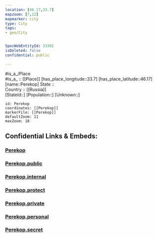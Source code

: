 ```yaml
---
location: [46.17,33.7] 
mapzoom: [7,12] 
mapmarker: city 
type: City
tags:
- geo/City


SpocWebEntityId: 33302
isDeleted: false
confidential: public

---
```

#is_a_/Place  
#is_a_ :: [[Place]] 
[has_place_longitude::33.7] 
[has_place_latitude::46.17] 
[name::Perekop] 
State ::  
Country :: [[Russia]]  
[StateId::] 
[Population::] 
[Unknown::] 


```leaflet
id: Perekop
coordinates: [[Perekop]] 
markerFile: [[Perekop]] 
defaultZoom: 11 
maxZoom: 18
```


## Confidential Links & Embeds: 

### [Perekop](/_Standards/Earth/Continent/Europe/Europe~East/Ukraine/Regions~Ukraine/Crimea/City/Perekop.md) 

### [Perekop.public](/_public/Earth/Continent/Europe/Europe~East/Ukraine/Regions~Ukraine/Crimea/City/Perekop.public.md) 

### [Perekop.internal](/_internal/Earth/Continent/Europe/Europe~East/Ukraine/Regions~Ukraine/Crimea/City/Perekop.internal.md) 

### [Perekop.protect](/_protect/Earth/Continent/Europe/Europe~East/Ukraine/Regions~Ukraine/Crimea/City/Perekop.protect.md) 

### [Perekop.private](/_private/Earth/Continent/Europe/Europe~East/Ukraine/Regions~Ukraine/Crimea/City/Perekop.private.md) 

### [Perekop.personal](/_personal/Earth/Continent/Europe/Europe~East/Ukraine/Regions~Ukraine/Crimea/City/Perekop.personal.md) 

### [Perekop.secret](/_secret/Earth/Continent/Europe/Europe~East/Ukraine/Regions~Ukraine/Crimea/City/Perekop.secret.md)

